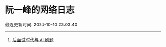 # 阮一峰的网络日志

最近更新时间: 2024-10-10 23:03:40

--- 
1. [后面试时代与 AI 刷题](http://www.ruanyifeng.com/blog/2024/10/ai-code-interview.html) 
